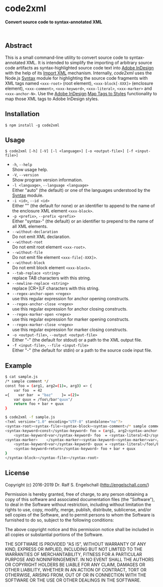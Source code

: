 
code2xml
========

**Convert source code to syntax-annotated XML**

<p/>
<img src="https://nodei.co/npm/code2xml.png?downloads=true&stars=true" alt=""/>

<p/>
<img src="https://david-dm.org/rse/code2xml.png" alt=""/>

Abstract
--------

This is a small command-line utility to convert source code to
syntax-annotated XML. It is intended to simplify the importing
of arbitrary source code artifacts as syntax-highlighted source code text into
[Adobe InDesign](http://www.adobe.com/products/indesign.html) with the help of its
[Import XML](https://helpx.adobe.com/indesign/using/importing-xml.html) mechanism.
Internally, *code2xml* uses the Node.js [Syntax](https://github.com/rse/syntax)
module for highlighting the source code fragments with XML tags
named `<xxx-root>` (root element), `<xxx-block[-XXX]>` (enclosure element), `<xxx-comment>`, `<xxx-keyword>`,
`<xxx-literal>`, `<xxx-marker>` and `<xxx-anchor-N>`. Use the
[Adobe InDesign](http://www.adobe.com/products/indesign.html)
[Map Tags to Styles](https://helpx.adobe.com/indesign/using/importing-xml.html#map_xml_tags_to_styles)
functionality to map those XML tags to Adobe InDesign styles.

Installation
------------

```
$ npm install -g code2xml
```

Usage
-----

```
$ code2xml [-h] [-V] [-l <language>] [-o <output-file>] [-f <input-file>]
```

- `-h`, `--help`<br/>
  Show usage help.
- `-V`, `--version`<br/>
  Show program version information.
- `-l <language>`, `--language <language>`<br/>
  Either "auto" (the default) or one of the languages understood
  by the [Syntax](https://github.com/rse/syntax) module.
- `-i <id>`, `--id <id>`<br/>
  Either "" (the default for none) or an identifier to append to the
  name of the enclosure XML element `<xxx-block>`.
- `-p <prefix>`, `--prefix <prefix>`<br/>
  Either "syntax-" (the default) or an identifier to prepend to the
  name of all XML elements.
- `--without-declaration`<br/>
  Do not emit XML declaration.
- `--without-root`<br/>
  Do not emit root element `<xxx-root>`.
- `--without-file`<br/>
  Do not emit file element `<xxx-file[-XXX]>`.
- `--without-block`<br/>
  Do not emit block element `<xxx-block>`.
- `--tab-replace <string>`<br/>
  replace TAB characters with this string.
- `--newline-replace <string>`<br/>
  replace [CR+]LF characters with this string.
- `--regex-anchor-open <regex>`<br/>
  use this regular expression for anchor opening constructs.
- `--regex-anchor-close <regex>`<br/>
  use this regular expression for anchor closing constructs.
- `--regex-marker-open <regex>`<br/>
  use this regular expression for marker opening constructs.
- `--regex-marker-close <regex>`<br/>
  use this regular expression for marker closing constructs.
- `-o <output-file>`, `--output <output-file>`<br/>
  Either "-" (the default for stdout) or a path to the XML output file.
- `-f <input-file>`, `--file <input-file>`<br/>
  Either "-" (the default for stdin) or a path to the source code input file.

Example
-------

```sh
$ cat sample.js
/* sample comment */
const foo = (arg1, arg2=(1)=, arg3) => {
    var foo  = 42
={    var bar  = "baz"    }= =(2)=
    var quux = /foo\/bar"quux"/
    return foo + bar + quux
}

$ code2xml -f sample.js
<?xml version="1.0" encoding="UTF-8" standalone="no"?>
<syntax-root><syntax-file><syntax-block><syntax-comment>/* sample comment */</syntax-comment>
<syntax-keyword>const</syntax-keyword> foo = (arg1, arg2<syntax-anchor-1></syntax-anchor-1>, arg3) =&gt; {
    <syntax-keyword>var</syntax-keyword> foo  = <syntax-literal>42</syntax-literal>
<syntax-marker>    </syntax-marker><syntax-keyword><syntax-marker>var</syntax-marker></syntax-keyword><syntax-marker> bar  = </syntax-marker><syntax-literal><syntax-marker>"baz"</syntax-marker></syntax-literal><syntax-marker>    </syntax-marker> <syntax-anchor-2></syntax-anchor-2>
    <syntax-keyword>var</syntax-keyword> quux = <syntax-literal>/foo\/bar"quux"/</syntax-literal>
    <syntax-keyword>return</syntax-keyword> foo + bar + quux
}
</syntax-block></syntax-file></syntax-root>
```

License
-------

Copyright (c) 2016-2019 Dr. Ralf S. Engelschall (http://engelschall.com/)

Permission is hereby granted, free of charge, to any person obtaining
a copy of this software and associated documentation files (the
"Software"), to deal in the Software without restriction, including
without limitation the rights to use, copy, modify, merge, publish,
distribute, sublicense, and/or sell copies of the Software, and to
permit persons to whom the Software is furnished to do so, subject to
the following conditions:

The above copyright notice and this permission notice shall be included
in all copies or substantial portions of the Software.

THE SOFTWARE IS PROVIDED "AS IS", WITHOUT WARRANTY OF ANY KIND,
EXPRESS OR IMPLIED, INCLUDING BUT NOT LIMITED TO THE WARRANTIES OF
MERCHANTABILITY, FITNESS FOR A PARTICULAR PURPOSE AND NONINFRINGEMENT.
IN NO EVENT SHALL THE AUTHORS OR COPYRIGHT HOLDERS BE LIABLE FOR ANY
CLAIM, DAMAGES OR OTHER LIABILITY, WHETHER IN AN ACTION OF CONTRACT,
TORT OR OTHERWISE, ARISING FROM, OUT OF OR IN CONNECTION WITH THE
SOFTWARE OR THE USE OR OTHER DEALINGS IN THE SOFTWARE.

